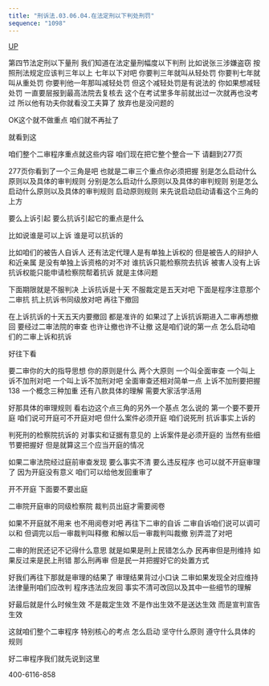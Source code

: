 ```yaml
---
title: "刑诉法.03.06.04.在法定刑以下判处刑罚"
sequence: "1098"
---
```


[UP](/law/criminal-procedure-law-index.html)

第四节法定刑以下量刑
我们知道在法定量刑幅度以下判刑
比如说张三涉嫌盗窃
按照刑法规定应该判三年以上
七年以下对吧
你要判三年就叫从轻处罚
你要判七年就叫从重处罚
你要判他一年那叫减轻处罚
但这个减轻处罚是有说法的
你如果想减轻处罚
一直要层报到最高法院去复核去
这个在考试里多年前就出过一次就再也没考过
所以他有功夫你就看没工夫算了
放弃也是没问题的

OK这个就不做重点
咱们就不再扯了

就看到这

咱们整个二审程序重点就这些内容
咱们现在把它整个整合一下
请翻到277页

277页你看到了一个三角是吧
也就是二审三个重点你必须把握
别是怎么启动什么原则以及具体的审判规则
分别是怎么启动什么原则以及具体的审判规则
别是怎么启动什么原则以及具体的审判规则
启动原则规则
来先说启动启动请看这个三角的上方

要么上诉引起
要么抗诉引起它的重点是什么

比如说谁是可以上诉
谁是可以抗诉的

比如咱们的被告人自诉人
还有法定代理人是有单独上诉权的
但是被告人的辩护人和近亲属
是没有单独上诉资格的对不对
谁抗诉只能检察院去抗诉
被害人没有上诉
抗诉权能只能申请检察院帮着抗诉
就是主体问题

下面期限就是不服判决
上诉抗诉是十天
不服裁定是五天对吧
下面是程序注意那个二审抗
抗上抗诉书同级放对吧
再往下撤回

在上诉抗诉的十天五天内要撤回
都是准许的
如果过了上诉抗诉期进入二审再想撤回
要经过二审法院的审查
也许让撤也许不让撤
这是咱们说的第一点
怎么启动咱们的二审上诉和抗诉

好往下看

要二审你的大的指导思想
你的原则是什么
两个大原则
一个叫全面审查
一个叫上诉不加刑对吧
一个叫上诉不加刑对吧
全面审查还相对简单一点
上诉不加刑要把握138
一个概念三种加重
还有八款具体的理解
需要大家活学活用

好那具体的审理规则
看右边这个点三角的另外一个基点
怎么说的
第一个要不要开庭
咱们说可开庭可不开庭对吧
但什么案件必须开庭
咱们说死刑
抗诉事实上诉的

判死刑的检察院抗诉的
对事实和证据有意见的
上诉案件是必须开庭的
当然有些细节要把握好
但是就算这三个应当开庭的情况

如果二审法院经过庭前审查发现
要么事实不清
要么违反程序
也可以就不开庭审理了
因为开庭没有意义
咱们可以给他发回重审了

开不开庭
下面要不要出庭

二审院开庭审的同级检察院
裁判员出庭才需要阅卷

如果不开庭就不用来
也不用阅卷对吧
再往下二审的自诉
二审自诉咱们说可以调可以和
但调完以后一审裁判叫释撤
和解以后一审裁判叫裁撤
别弄混了对吧

二审的附民还记不记得什么意思
就是如果是刑上民错怎么办
民再审但是刑维持
如果反过来是民上刑错
那么刑再审
但是民一并把握好它的处置方式

好我们再往下那就是审理的结果了
审理结果背过小口诀
二审如果发现全对应维持
法律量刑咱们应改判
程序违法应发回
事实不清可改回以及其中一些细节的理解

好最后就是什么时候生效
不是裁定生效
不是作出生效不是送达生效
而是宣判宣告生效

这就咱们整个二审程序
特别核心的考点
怎么启动
坚守什么原则
遵守什么具体的规则

好二审程序我们就先说到这里

400-6116-858

